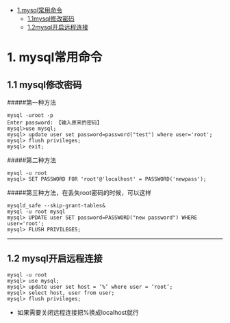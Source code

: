 * [1.mysql常用命令](#1)
    * [1.1mysql修改密码](#1.1)
    * [1.2mysql开启远程连接](#1.2)

<h1 id="1">1. mysql常用命令</h1>
<h2 id="1.1">1.1 mysql修改密码</h2>
#####第一种方法

    mysql -uroot -p
    Enter password: 【输入原来的密码】
    mysql>use mysql;
    mysql> update user set password=password("test") where user='root';
    mysql> flush privileges;
    mysql> exit;  

#####第二种方法

    mysql -u root
    mysql> SET PASSWORD FOR 'root'@'localhost' = PASSWORD('newpass');
    
#####第三种方法，在丢失root密码的时候，可以这样

    mysqld_safe --skip-grant-tables&
    mysql -u root mysql
    mysql> UPDATE user SET password=PASSWORD("new password") WHERE user='root';
    mysql> FLUSH PRIVILEGES;
    
----------
<h2 id="1.2">1.2 mysql开启远程连接</h2>
    
    mysql -u root
    mysql> use mysql;
    mysql> update user set host = ‘%’ where user = ‘root’;
    mysql> select host, user from user;
    mysql> flush privileges;
* 如果需要关闭远程连接把%换成localhost就行
